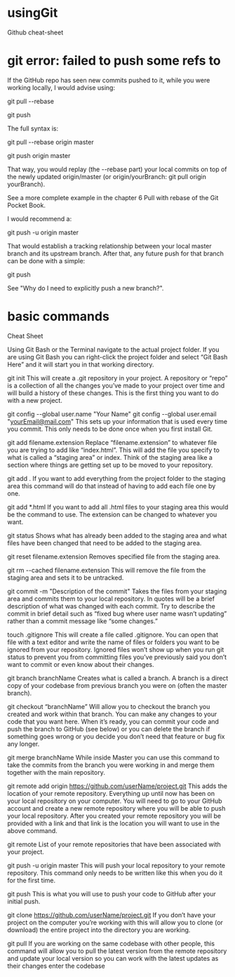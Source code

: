 # usingGit
Github cheat-sheet



# git error: failed to push some refs to
If the GitHub repo has seen new commits pushed to it, while you were working locally, I would advise using:

git pull --rebase

git push

The full syntax is:

git pull --rebase origin master

git push origin master

That way, you would replay (the --rebase part) your local commits on top of the newly updated origin/master (or origin/yourBranch: git pull origin yourBranch).

See a more complete example in the chapter 6 Pull with rebase of the Git Pocket Book.

I would recommend a:

git push -u origin master

That would establish a tracking relationship between your local master branch and its upstream branch.
After that, any future push for that branch can be done with a simple:

git push

See "Why do I need to explicitly push a new branch?".


# basic commands

Cheat Sheet

Using Git Bash or the Terminal navigate to the actual project folder. If you are using Git Bash you can right-click the project folder and select “Git Bash Here” and it will start you in that working directory.

git init This will create a .git repository in your project. A repository or “repo” is a collection of all the changes you’ve made to your project over time and will build a history of these changes. This is the first thing you want to do with a new project.

git config --global user.name "Your Name" git config --global user.email "yourEmail@mail.com" This sets up your information that is used every time you commit. This only needs to be done once when you first install Git.

git add filename.extension Replace “filename.extension” to whatever file you are trying to add like “index.html”. This will add the file you specify to what is called a “staging area” or index. Think of the staging area like a section where things are getting set up to be moved to your repository.

git add . If you want to add everything from the project folder to the staging area this command will do that instead of having to add each file one by one.

git add *.html If you want to add all .html files to your staging area this would be the command to use. The extension can be changed to whatever you want.

git status Shows what has already been added to the staging area and what files have been changed that need to be added to the staging area.

git reset filename.extension Removes specified file from the staging area.

git rm --cached filename.extension This will remove the file from the staging area and sets it to be untracked.

git commit -m "Description of the commit" Takes the files from your staging area and commits them to your local repository. In quotes will be a brief description of what was changed with each commit. Try to describe the commit in brief detail such as “fixed bug where user name wasn’t updating” rather than a commit message like “some changes.”

touch .gitignore This will create a file called .gitignore. You can open that file with a text editor and write the name of files or folders you want to be ignored from your repository. Ignored files won’t show up when you run git status to prevent you from committing files you’ve previously said you don’t want to commit or even know about their changes.

git branch branchName Creates what is called a branch. A branch is a direct copy of your codebase from previous branch you were on (often the master branch).

git checkout “branchName” Will allow you to checkout the branch you created and work within that branch. You can make any changes to your code that you want here. When it’s ready, you can commit your code and push the branch to GitHub (see below) or you can delete the branch if something goes wrong or you decide you don’t need that feature or bug fix any longer.

git merge branchName While inside Master you can use this command to take the commits from the branch you were working in and merge them together with the main repository.

git remote add origin https://github.com/userName/project.git This adds the location of your remote repository. Everything up until now has been on your local repository on your computer. You will need to go to your GitHub account and create a new remote repository where you will be able to push your local repository. After you created your remote repository you will be provided with a link and that link is the location you will want to use in the above command.

git remote List of your remote repositories that have been associated with your project.

git push -u origin master This will push your local repository to your remote repository. This command only needs to be written like this when you do it for the first time.

git push This is what you will use to push your code to GitHub after your initial push.

git clone https://github.com/userName/project.git If you don’t have your project on the computer you’re working with this will allow you to clone (or download) the entire project into the directory you are working.

git pull If you are working on the same codebase with other people, this command will allow you to pull the latest version from the remote repository and update your local version so you can work with the latest updates as their changes enter the codebase